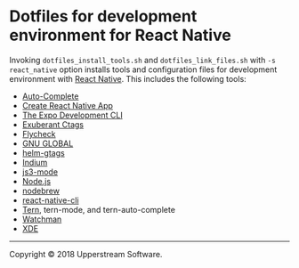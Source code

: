 # Dotfiles for development environment for React Native

Invoking `dotfiles_install_tools.sh` and `dotfiles_link_files.sh` with
`-s react_native` option installs tools and configuration files for
development environment with [React Native](https://facebook.github.io/react-native/).
This includes the following tools:

* [Auto-Complete](https://github.com/auto-complete/auto-complete)
* [Create React Native App](https://github.com/react-community/create-react-native-app)
* [The Expo Development CLI](https://github.com/expo/exp)
* [Exuberant Ctags](http://ctags.sourceforge.net/)
* [Flycheck](http://www.flycheck.org/)
* [GNU GLOBAL](https://www.gnu.org/software/global/)
* [helm-gtags](https://github.com/syohex/emacs-helm-gtags)
* [Indium](https://indium.readthedocs.io/)
* [js3-mode](https://github.com/thomblake/js3-mode)
* [Node.js](https://nodejs.org/en/)
* [nodebrew](https://github.com/hokaccha/nodebrew)
* [react-native-cli](https://www.npmjs.com/package/react-native-cli)
* [Tern](http://ternjs.net/), tern-mode, and tern-auto-complete
* [Watchman](https://facebook.github.io/watchman/)
* [XDE](https://github.com/expo/xde)

- - -

Copyright &copy; 2018 Upperstream Software.
